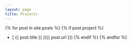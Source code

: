 ```yaml
---
layout: page
title: Projects
---
```


{% for post in site.posts %}
  {% if post.project %}
  * [ {{ post.title }} ]({{ post.url }})
  {% endif %}
{% endfor %}
